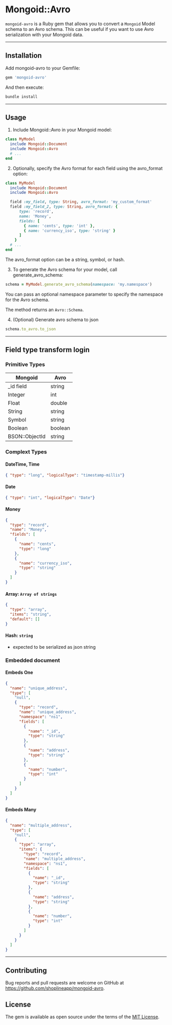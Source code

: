 # Mongoid::Avro

`mongoid-avro` is a Ruby gem that allows you to convert a `Mongoid` Model schema to an Avro schema. This can be useful if you want to use Avro serialization with your Mongoid data.

---

## Installation

Add mongoid-avro to your Gemfile:
```ruby
gem 'mongoid-avro'
```

And then execute:

```ruby
bundle install
```
---

## Usage

1. Include Mongoid::Avro in your Mongoid model:
```ruby
class MyModel
  include Mongoid::Document
  include Mongoid::Avro
  # ...
end
```
2. Optionally, specify the Avro format for each field using the avro_format option:

```ruby
class MyModel
  include Mongoid::Document
  include Mongoid::Avro

  field :my_field, type: String, avro_format: 'my_custom_format'
  field :my_field_2, type: String, avro_format: {
      type: 'record',
      name: 'Money',
      fields: [
        { name: 'cents', type: 'int' },
        { name: 'currency_iso', type: 'string' }
      ]
    }
  # ...
end
```
The avro_format option can be a string, symbol, or hash.

3. To generate the Avro schema for your model, call generate_avro_schema:

```ruby
schema = MyModel.generate_avro_schema(namespace: 'my.namespace')
```

You can pass an optional namespace parameter to specify the namespace for the Avro schema.

The method returns an `Avro::Schema`.

4. (Optional) Generate avro schema to json
```ruby
schema.to_avro.to_json
```
---
## Field type transform login
### Primitive Types

|Mongoid|Avro|
|-------|----|
|_id field|string|
|Integer|int|
|Float|double|
|String|string|
|Symbol|string|
|Boolean|boolean|
|BSON::ObjectId|string|

### Complext Types
#### DateTime, Time
```json
{ "type": "long", "logicalType": "timestamp-millis"}
```
#### Date
```json
{ "type": "int", "logicalType": "Date"}
```
#### Money
```json
{
  "type": "record",
  "name": "Money",
  "fields": [
    {
      "name": "cents",
      "type": "long"
    },
    {
      "name": "currency_iso",
      "type": "string"
    }
  ]
}
```
#### Array: `Array of strings`
```json
{
  "type": "array",
  "items": "string",
  "default": []
}
```
#### Hash: `string`
- expected to be serialized as json string

### Embedded document
#### Embeds One
```json
{
  "name": "unique_address",
  "type": [
    "null",
    {
      "type": "record",
      "name": "unique_address",
      "namespace": "ns1",
      "fields": [
        {
          "name": "_id",
          "type": "string"
        },
        {
          "name": "address",
          "type": "string"
        },
        {
          "name": "number",
          "type": "int"
        }
      ]
    }
  ]
}
```
#### Embeds Many
```json
{
  "name": "multiple_address",
  "type": [
    "null",
    {
      "type": "array",
      "items": {
        "type": "record",
        "name": "multiple_address",
        "namespace": "ns1",
        "fields": [
          {
            "name": "_id",
            "type": "string"
          },
          {
            "name": "address",
            "type": "string"
          },
          {
            "name": "number",
            "type": "int"
          }
        ]
      }
    }
  ]
}
```

---

## Contributing

Bug reports and pull requests are welcome on GitHub at https://github.com/shoplineapp/mongoid-avro.

## License

The gem is available as open source under the terms of the [MIT License](https://opensource.org/licenses/MIT).
